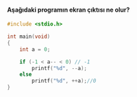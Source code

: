 #### Aşağıdaki programın ekran çıktısı ne olur?


```C
#include <stdio.h>

int main(void)
{
	int a = 0;

	if (-1 < a-- < 0) // -1
		printf("%d", --a);
	else
		printf("%d", ++a);//0
}
```
